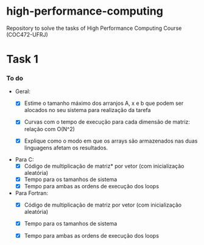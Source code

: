 # high-performance-computing
Repository to solve the tasks of High Performance Computing Course (COC472-UFRJ)

# Task 1

### To do
- Geral:
    * [x] Estime o tamanho máximo dos arranjos A, x e b que podem ser alocados no seu
sistema para realização da tarefa 
    * [x] Curvas com o tempo de execução para cada dimensão de matriz: relação com O(N^2)
    * [x] Explique como o modo em que os arrays são armazenados nas duas linguagens
afetam os resultados.                       


- Para C:
    * [x] Código de multiplicação de matriz* por vetor (com inicialização aleatória)
    * [x] Tempo para os tamanhos de sistema 
    * [x] Tempo para ambas as ordens de execução dos loops

- Para Fortran: 
    * [x] Código de multiplicação de matriz por vetor (com inicialização aleatória)
    * [x] Tempo para os tamanhos de sistema 
    * [x] Tempo para ambas as ordens de execução dos loops


